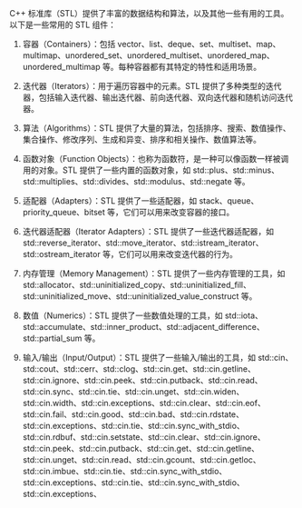 C++ 标准库（STL）提供了丰富的数据结构和算法，以及其他一些有用的工具。以下是一些常用的 STL 组件：

1. 容器（Containers）：包括 vector、list、deque、set、multiset、map、multimap、unordered_set、unordered_multiset、unordered_map、unordered_multimap 等。每种容器都有其特定的特性和适用场景。

2. 迭代器（Iterators）：用于遍历容器中的元素。STL 提供了多种类型的迭代器，包括输入迭代器、输出迭代器、前向迭代器、双向迭代器和随机访问迭代器。

3. 算法（Algorithms）：STL 提供了大量的算法，包括排序、搜索、数值操作、集合操作、修改序列、生成和异变、排序和相关操作、数值算法等。

4. 函数对象（Function Objects）：也称为函数符，是一种可以像函数一样被调用的对象。STL 提供了一些内置的函数对象，如 std::plus、std::minus、std::multiplies、std::divides、std::modulus、std::negate 等。

5. 适配器（Adapters）：STL 提供了一些适配器，如 stack、queue、priority_queue、bitset 等，它们可以用来改变容器的接口。

6. 迭代器适配器（Iterator Adapters）：STL 提供了一些迭代器适配器，如 std::reverse_iterator、std::move_iterator、std::istream_iterator、std::ostream_iterator 等，它们可以用来改变迭代器的行为。

7. 内存管理（Memory Management）：STL 提供了一些内存管理的工具，如 std::allocator、std::uninitialized_copy、std::uninitialized_fill、std::uninitialized_move、std::uninitialized_value_construct 等。

8. 数值（Numerics）：STL 提供了一些数值处理的工具，如 std::iota、std::accumulate、std::inner_product、std::adjacent_difference、std::partial_sum 等。

9. 输入/输出（Input/Output）：STL 提供了一些输入/输出的工具，如 std::cin、std::cout、std::cerr、std::clog、std::cin.get、std::cin.getline、std::cin.ignore、std::cin.peek、std::cin.putback、std::cin.read、std::cin.sync、std::cin.tie、std::cin.unget、std::cin.widen、std::cin.width、std::cin.exceptions、std::cin.clear、std::cin.eof、std::cin.fail、std::cin.good、std::cin.bad、std::cin.rdstate、std::cin.exceptions、std::cin.tie、std::cin.sync_with_stdio、std::cin.rdbuf、std::cin.setstate、std::cin.clear、std::cin.ignore、std::cin.peek、std::cin.putback、std::cin.get、std::cin.getline、std::cin.unget、std::cin.read、std::cin.gcount、std::cin.getloc、std::cin.imbue、std::cin.tie、std::cin.sync_with_stdio、std::cin.exceptions、std::cin.tie、std::cin.sync_with_stdio、std::cin.exceptions、